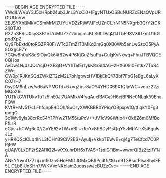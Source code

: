 -----BEGIN AGE ENCRYPTED FILE-----
YWdlLWVuY3J5cHRpb24ub3JnL3YxCi0+IFgyNTUxOSBuNURZcENaQVpURGtUUnVw
ZEJSYXhBMkVCSmMrMlZUYUVDZzRjWVJFcUZnClUrN1N5NXgrb3QrY2tCK2ljOTJO
RXZnSFRiU0sySXB1eTAxMUZzZ2xmcmcKLS0tIDVqQ1JTbE9SVXlDZmU1RGpodXpZ
Qy9FbExtd0toRGZPR0FkWTc2TmZIT3MKq2mGq0XB0Wb5anLwSzcO5PyA5O3gcP7Y
7GQw8h0uK8cSIOjvQk64t62w4P6KjGuZfsuPu+CuIgKvNxwq+FhuJTBVQCE0QHoa
AvDw4N/dzJQcYcjD+XR3jG+VYhTeIEr1ykK8aSI4A6H2HX609l0Fntkx7TuS4ZWq
CW0p1RJKnSQdZWkIZT2zM2L7phlgowcHV1BkEkQ47Bbf7FpG1eBgL6aLyXC0ZrH7
0syDM9nLzw/vd6aNYMCTd+6+vgZbsr8aOY4YHDC69X1QIjnWC+vooz22ziMQoX9l
YUTkkGViTUkvTuTz5InE0Jj7UAMlxV4fyqAuxRMCa0H6ejBPINc0NLqk59EhaFQW
KVfR+Mv517cLFhfqnpEHDOh/8uOryXWKBBR0YPiqYOBpxpVIQ/tfiqkY0Fg3mdgO
3c1Wv6yIs38crRx34Y1PiYw2TM56tuPoV++JV1cV9GWtIo4+Ok8Z6m0MfBoFfLrR
eCjor+hCWg6c0//GxYE92vTW+nBII+kRcYx8PSDyPj5QqY5zMbYJrX5i6guIsJLz
yHRKQSclCLq4lNL3fCHYB9CiV2ES+AyuIj+VkkpTEWvE+qj4g7TeCfcd7C0PRjRW
gUAjV0LxDF2rS2Al1lQ2l+wXXuhrDH6x1VAS+1sdiGTiBm+wwnrQIBzZtzIfY1JA
ANkYYwoOZ7zij+m1i0zrv5HoFMGJGMxQB9PciKfi/30+n9T3BsutPlsaShylFE5L
OLb8iUnSHn7/WKVVqNKblam2uoasswJcBUZzGvc=
-----END AGE ENCRYPTED FILE-----
